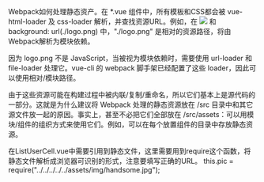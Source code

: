 Webpack如何处理静态资产。在 *.vue 组件中，所有模板和CSS都会被 vue-html-loader 及 css-loader 解析，并查找资源URL。例如，在 <img src="./logo.png">
和 background: url(./logo.png) 中，"./logo.png" 是相对的资源路径，将由Webpack解析为模块依赖。

因为 logo.png 不是 JavaScript，当被视为模块依赖时，需要使用 url-loader 和 file-loader
处理它。vue-cli 的 webpack 脚手架已经配置了这些 loader，因此可以使用相对/模块路径。

由于这些资源可能在构建过程中被内联/复制/重命名，所以它们基本上是源代码的一部分。这就是为什么建议将
Webpack 处理的静态资源放在 /src 目录中和其它源文件放一起的原因。事实上，甚至不必把它们全部放在 /src/assets：可以用模块/组件的组织方式来使用它们。例如，可以在每个放置组件的目录中存放静态资源。

在ListUserCell.vue中需要引用到静态文件，这里需要用到require这个函数，将静态文件解析成浏览器可识别的形式，注意要填写正确的URL。
this.pic = require("../../../../../assets/img/handsome.jpg");
